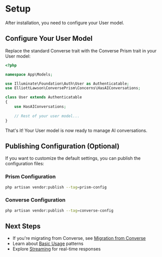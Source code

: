 # Setup

After installation, you need to configure your User model.

## Configure Your User Model

Replace the standard Converse trait with the Converse Prism trait in your User model:

```php
<?php

namespace App\Models;

use Illuminate\Foundation\Auth\User as Authenticatable;
use ElliottLawson\ConversePrism\Concerns\HasAIConversations;

class User extends Authenticatable
{
    use HasAIConversations;
    
    // Rest of your user model...
}
```

That's it! Your User model is now ready to manage AI conversations.

## Publishing Configuration (Optional)

If you want to customize the default settings, you can publish the configuration files:

### Prism Configuration

```bash
php artisan vendor:publish --tag=prism-config
```

### Converse Configuration

```bash
php artisan vendor:publish --tag=converse-config
```

## Next Steps

- If you're migrating from Converse, see [Migration from Converse](migration.md)
- Learn about [Basic Usage](basic-usage.md) patterns
- Explore [Streaming](streaming.md) for real-time responses 